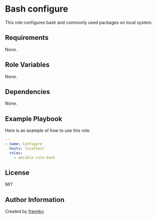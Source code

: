 Bash configure
==============

This role configures bash and commonly used packages on local system.

Requirements
------------

None.

Role Variables
--------------

None.

Dependencies
------------

None.

Example Playbook
----------------

Here is an example of how to use this role:

```yaml
---
- name: Configure
  hosts: localhost
  roles:
    - ansible-role-bash
```

License
-------

MIT

Author Information
------------------

Created by [frennky](https://github.com/frennky).
